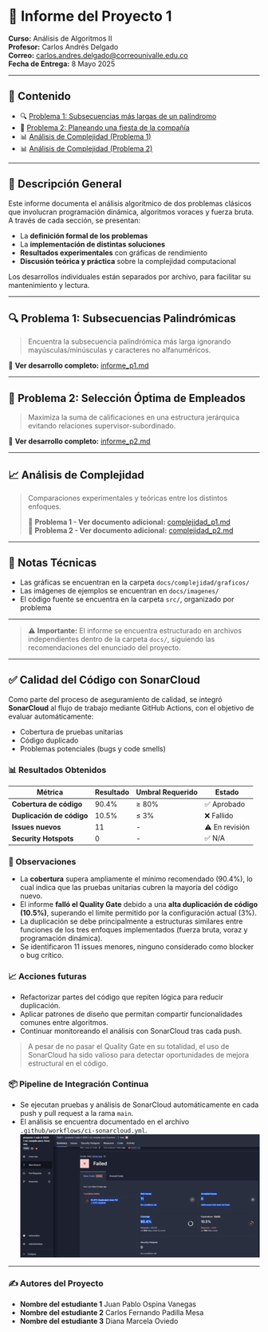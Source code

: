 # 📘 Informe del Proyecto 1

**Curso:** Análisis de Algoritmos II  
**Profesor:** Carlos Andrés Delgado  
**Correo:** carlos.andres.delgado@correounivalle.edu.co  
**Fecha de Entrega:** 8 Mayo 2025

---

## 📂 Contenido

- 🔍 [Problema 1: Subsecuencias más largas de un palíndromo](informe_p1.md)
- 🧠 [Problema 2: Planeando una fiesta de la compañía](informe_p2.md)
- 📊 [Análisis de Complejidad (Problema 1)](./complejidad/complejidad_p1.md)
- 📊 [Análisis de Complejidad (Problema 2)](./complejidad/complejidad_p2.md)

---

## 📌 Descripción General

Este informe documenta el análisis algorítmico de dos problemas clásicos que involucran programación dinámica, algoritmos voraces y fuerza bruta. A través de cada sección, se presentan:

- La **definición formal de los problemas**
- La **implementación de distintas soluciones**
- **Resultados experimentales** con gráficas de rendimiento
- **Discusión teórica y práctica** sobre la complejidad computacional

Los desarrollos individuales están separados por archivo, para facilitar su mantenimiento y lectura.

---

## 🔍 Problema 1: Subsecuencias Palindrómicas

> Encuentra la subsecuencia palindrómica más larga ignorando mayúsculas/minúsculas y caracteres no alfanuméricos.

📄 **Ver desarrollo completo:** [informe_p1.md](informe_p1.md)

---

## 🧠 Problema 2: Selección Óptima de Empleados

> Maximiza la suma de calificaciones en una estructura jerárquica evitando relaciones supervisor-subordinado.

📄 **Ver desarrollo completo:** [informe_p2.md](informe_p2.md)

---

## 📈 Análisis de Complejidad

> Comparaciones experimentales y teóricas entre los distintos enfoques.
>
> 📄 **Problema 1 - Ver documento adicional:** [complejidad_p1.md](./complejidad/complejidad_p1.md) <br>
> 📄 **Problema 2 - Ver documento adicional:** [complejidad_p2.md](./complejidad/complejidad_p2.md)

---

## 📌 Notas Técnicas

- Las gráficas se encuentran en la carpeta `docs/complejidad/graficos/`
- Las imágenes de ejemplos se encuentran en `docs/imagenes/`
- El código fuente se encuentra en la carpeta `src/`, organizado por problema

---

> ⚠️ **Importante:** El informe se encuentra estructurado en archivos independientes dentro de la carpeta `docs/`, siguiendo las recomendaciones del enunciado del proyecto.

---

## ✅ Calidad del Código con SonarCloud

Como parte del proceso de aseguramiento de calidad, se integró **SonarCloud** al flujo de trabajo mediante GitHub Actions, con el objetivo de evaluar automáticamente:

- Cobertura de pruebas unitarias
- Código duplicado
- Problemas potenciales (bugs y code smells)

### 📊 Resultados Obtenidos

| Métrica                   | Resultado | Umbral Requerido | Estado         |
| ------------------------- | --------- | ---------------- | -------------- |
| **Cobertura de código**   | 90.4%     | ≥ 80%            | ✅ Aprobado    |
| **Duplicación de código** | 10.5%     | ≤ 3%             | ❌ Fallido     |
| **Issues nuevos**         | 11        | -                | ⚠️ En revisión |
| **Security Hotspots**     | 0         | -                | ✅ N/A         |

### 📌 Observaciones

- La **cobertura** supera ampliamente el mínimo recomendado (90.4%), lo cual indica que las pruebas unitarias cubren la mayoría del código nuevo.
- El informe **falló el Quality Gate** debido a una **alta duplicación de código (10.5%)**, superando el límite permitido por la configuración actual (3%).
- La duplicación se debe principalmente a estructuras similares entre funciones de los tres enfoques implementados (fuerza bruta, voraz y programación dinámica).
- Se identificaron 11 issues menores, ninguno considerado como blocker o bug crítico.

### 📈 Acciones futuras

- Refactorizar partes del código que repiten lógica para reducir duplicación.
- Aplicar patrones de diseño que permitan compartir funcionalidades comunes entre algoritmos.
- Continuar monitoreando el análisis con SonarCloud tras cada push.

> A pesar de no pasar el Quality Gate en su totalidad, el uso de SonarCloud ha sido valioso para detectar oportunidades de mejora estructural en el código.

### 📦 Pipeline de Integración Continua

- Se ejecutan pruebas y análisis de SonarCloud automáticamente en cada push y pull request a la rama `main`.
- El análisis se encuentra documentado en el archivo `.github/workflows/ci-sonarcloud.yml`.
  ![alt text](imagenes/sonarCloud.png)

---

### ✍️ Autores del Proyecto

- **Nombre del estudiante 1** Juan Pablo Ospina Vanegas
- **Nombre del estudiante 2** Carlos Fernando Padilla Mesa
- **Nombre del estudiante 3** Diana Marcela Oviedo
